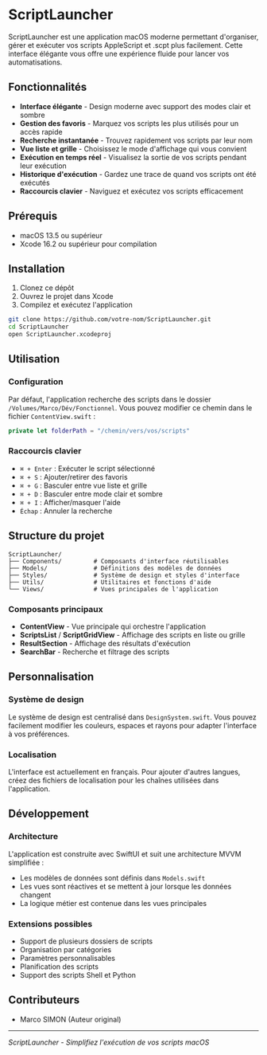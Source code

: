 # ScriptLauncher

ScriptLauncher est une application macOS moderne permettant d'organiser, gérer et exécuter vos scripts AppleScript et .scpt plus facilement. Cette interface élégante vous offre une expérience fluide pour lancer vos automatisations.

## Fonctionnalités

- **Interface élégante** - Design moderne avec support des modes clair et sombre
- **Gestion des favoris** - Marquez vos scripts les plus utilisés pour un accès rapide
- **Recherche instantanée** - Trouvez rapidement vos scripts par leur nom
- **Vue liste et grille** - Choisissez le mode d'affichage qui vous convient
- **Exécution en temps réel** - Visualisez la sortie de vos scripts pendant leur exécution
- **Historique d'exécution** - Gardez une trace de quand vos scripts ont été exécutés
- **Raccourcis clavier** - Naviguez et exécutez vos scripts efficacement

## Prérequis

- macOS 13.5 ou supérieur
- Xcode 16.2 ou supérieur pour compilation

## Installation

1. Clonez ce dépôt
2. Ouvrez le projet dans Xcode
3. Compilez et exécutez l'application

```bash
git clone https://github.com/votre-nom/ScriptLauncher.git
cd ScriptLauncher
open ScriptLauncher.xcodeproj
```

## Utilisation

### Configuration

Par défaut, l'application recherche des scripts dans le dossier `/Volumes/Marco/Dév/Fonctionnel`. Vous pouvez modifier ce chemin dans le fichier `ContentView.swift` :

```swift
private let folderPath = "/chemin/vers/vos/scripts"
```

### Raccourcis clavier

- `⌘ + Enter` : Exécuter le script sélectionné
- `⌘ + S` : Ajouter/retirer des favoris
- `⌘ + G` : Basculer entre vue liste et grille
- `⌘ + D` : Basculer entre mode clair et sombre
- `⌘ + I` : Afficher/masquer l'aide
- `Échap` : Annuler la recherche

## Structure du projet

```
ScriptLauncher/
├── Components/         # Composants d'interface réutilisables
├── Models/             # Définitions des modèles de données
├── Styles/             # Système de design et styles d'interface
├── Utils/              # Utilitaires et fonctions d'aide
└── Views/              # Vues principales de l'application
```

### Composants principaux

- **ContentView** - Vue principale qui orchestre l'application
- **ScriptsList** / **ScriptGridView** - Affichage des scripts en liste ou grille
- **ResultSection** - Affichage des résultats d'exécution
- **SearchBar** - Recherche et filtrage des scripts

## Personnalisation

### Système de design

Le système de design est centralisé dans `DesignSystem.swift`. Vous pouvez facilement modifier les couleurs, espaces et rayons pour adapter l'interface à vos préférences.

### Localisation

L'interface est actuellement en français. Pour ajouter d'autres langues, créez des fichiers de localisation pour les chaînes utilisées dans l'application.

## Développement

### Architecture

L'application est construite avec SwiftUI et suit une architecture MVVM simplifiée :
- Les modèles de données sont définis dans `Models.swift`
- Les vues sont réactives et se mettent à jour lorsque les données changent
- La logique métier est contenue dans les vues principales

### Extensions possibles

- Support de plusieurs dossiers de scripts
- Organisation par catégories
- Paramètres personnalisables
- Planification des scripts
- Support des scripts Shell et Python

## Contributeurs

- Marco SIMON (Auteur original)

---

*ScriptLauncher - Simplifiez l'exécution de vos scripts macOS*
